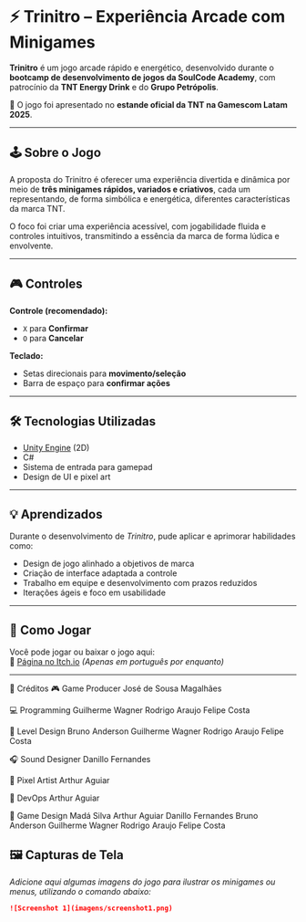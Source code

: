 # ⚡ Trinitro – Experiência Arcade com Minigames

**Trinitro** é um jogo arcade rápido e energético, desenvolvido durante o **bootcamp de desenvolvimento de jogos da SoulCode Academy**, com patrocínio da **TNT Energy Drink** e do **Grupo Petrópolis**.

🎉 O jogo foi apresentado no **estande oficial da TNT na Gamescom Latam 2025**.

---

## 🕹️ Sobre o Jogo

A proposta do Trinitro é oferecer uma experiência divertida e dinâmica por meio de **três minigames rápidos, variados e criativos**, cada um representando, de forma simbólica e energética, diferentes características da marca TNT.

O foco foi criar uma experiência acessível, com jogabilidade fluida e controles intuitivos, transmitindo a essência da marca de forma lúdica e envolvente.

---

## 🎮 Controles

**Controle (recomendado):**
- `X` para **Confirmar**
- `O` para **Cancelar**

**Teclado:**
- Setas direcionais para **movimento/seleção**
- Barra de espaço para **confirmar ações**

---

## 🛠️ Tecnologias Utilizadas

- [Unity Engine](https://unity.com/) (2D)
- C#
- Sistema de entrada para gamepad
- Design de UI e pixel art

---

## 💡 Aprendizados

Durante o desenvolvimento de *Trinitro*, pude aplicar e aprimorar habilidades como:

- Design de jogo alinhado a objetivos de marca
- Criação de interface adaptada a controle
- Trabalho em equipe e desenvolvimento com prazos reduzidos
- Iterações ágeis e foco em usabilidade

---

## 🚀 Como Jogar

Você pode jogar ou baixar o jogo aqui:  
🔗 [Página no Itch.io](https://art109.itch.io/trinitro) *(Apenas em português por enquanto)*

---
👥 Créditos
🎮 Game Producer
José de Sousa Magalhães

💻 Programming
Guilherme Wagner
Rodrigo Araujo
Felipe Costa

🧱 Level Design
Bruno Anderson
Guilherme Wagner
Rodrigo Araujo
Felipe Costa

🎧 Sound Designer
Danillo Fernandes

🎨 Pixel Artist
Arthur Aguiar

🔧 DevOps
Arthur Aguiar

🧠 Game Design
Madá Silva
Arthur Aguiar
Danillo Fernandes
Bruno Anderson
Guilherme Wagner
Rodrigo Araujo
Felipe Costa

## 🖼️ Capturas de Tela

*Adicione aqui algumas imagens do jogo para ilustrar os minigames ou menus, utilizando o comando abaixo:*

```markdown
![Screenshot 1](imagens/screenshot1.png)
